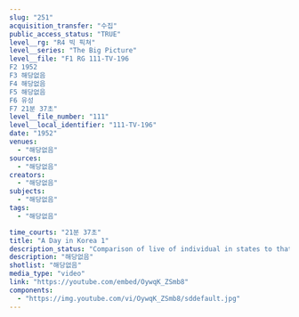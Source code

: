 ```yaml
---
slug: "251"
acquisition_transfer: "수집"
public_access_status: "TRUE"
level__rg: "R4 빅 픽쳐"
level__series: "The Big Picture"
level__file: "F1 RG 111-TV-196
F2 1952
F3 해당없음
F4 해당없음
F5 해당없음
F6 유성
F7 21분 37초"
level__file_number: "111"
level__local_identifier: "111-TV-196"
date: "1952"
venues: 
  - "해당없음"
sources: 
  - "해당없음"
creators: 
  - "해당없음"
subjects: 
  - "해당없음"
tags: 
  - "해당없음"

time_courts: "21분 37초"
title: "A Day in Korea 1"
description_status: "Comparison of live of individual in states to that of soldier in the front line of Korea."
description: "해당없음"
shotlist: "해당없음"
media_type: "video"
link: "https://youtube.com/embed/OywqK_ZSmb8"
components: 
  - "https://img.youtube.com/vi/OywqK_ZSmb8/sddefault.jpg"
---
```

